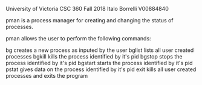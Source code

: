 University of Victoria
CSC 360 Fall 2018
Italo Borrelli
V00884840

pman is a process manager for creating and changing the status of processes.

pman allows the user to perform the following commands:

bg <process>         creates a new process as inputed by the user
bglist               lists all user created processes
bgkill <pid>         kills the process identified by it's pid
bgstop <pid>         stops the process identified by it's pid
bgstart <pid>        starts the process identified by it's pid
pstat <pid>          gives data on the process identified by it's pid
exit                 kills all user created processes and exits the program
